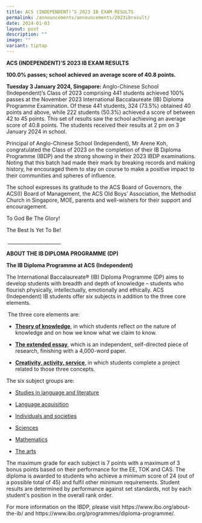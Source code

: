 ```yaml
---
title: ACS (INDEPENDENT)’S 2023 IB EXAM RESULTS
permalink: /announcements/announcements/2023ibresult/
date: 2024-01-03
layout: post
description: ""
image: ""
variant: tiptap
---
```

<p><strong>ACS (INDEPENDENT)’S 2023 IB EXAM RESULTS</strong></p><p><strong>100.0% passes; school achieved an average score of 40.8 points.</strong></p><p><strong>Tuesday 3 January 2024, Singapore: </strong>Anglo-Chinese School (Independent)’s Class of 2023 comprising 441 students achieved 100% passes at the November 2023 International Baccalaureate (IB) Diploma Programme Examination. Of these 441 students, 324 (73.5%) obtained 40 points and above, while 222 students (50.3%) achieved a score of between 42 to 45 points. This set of results saw the school achieving an average score of 40.8 points. The students received their results at 2 pm on 3 January 2024 in school.</p><p>Principal of Anglo-Chinese School (Independent), Mr Arene Koh, congratulated the Class of 2023 on the completion of their IB Diploma Programme (IBDP) and the strong showing in their 2023 IBDP examinations. Noting that this batch had made their mark by breaking records and making history, he encouraged them to stay on course to make a positive impact to their communities and spheres of influence.</p><p>The school expresses its gratitude to the ACS Board of Governors, the ACS(I) Board of Management, the ACS Old Boys’ Association, the Methodist Church in Singapore, MOE, parents and well-wishers for their support and encouragement.</p><p>To God Be The Glory!</p><p>The Best Is Yet To Be!</p><p>&nbsp;______________________</p><p><strong>ABOUT THE IB DIPLOMA PROGRAMME (DP)</strong></p><p><strong>The IB Diploma Programme at ACS (Independent)</strong></p><p>The International Baccalaureate® (IB) Diploma Programme (DP) aims to develop students with breadth and depth of knowledge – students who flourish physically, intellectually, emotionally and ethically. ACS (Independent) IB students offer six subjects in addition to the three core elements.</p><p>&nbsp;The three core elements are:&nbsp;</p><ul data-tight="true" class="tight"><li><p><strong><a href="https://www.ibo.org/programmes/diploma-programme/curriculum/theory-of-knowledge/" rel="noopener noreferrer nofollow" target="_blank">Theory of knowledge</a></strong>, in which students reflect on the nature of knowledge and on how we know what we claim to know.</p></li><li><p><strong><a href="https://www.ibo.org/programmes/diploma-programme/curriculum/extended-essay/" rel="noopener noreferrer nofollow" target="_blank">The extended essay</a></strong>, which is an independent, self-directed piece of research, finishing with a 4,000-word paper.</p></li><li><p><strong><a href="https://ibo.org/programmes/diploma-programme/curriculum/dp-core/creativity-activity-and-service/" rel="noopener noreferrer nofollow" target="_blank">Creativity, activity, service</a></strong>, in which students complete a project related to those three concepts.&nbsp;</p></li></ul><p>The six subject groups are:&nbsp;</p><ul data-tight="true" class="tight"><li><p><a href="https://www.ibo.org/programmes/diploma-programme/curriculum/language-and-literature/" rel="noopener noreferrer nofollow" target="_blank">Studies in language and literature</a></p></li><li><p><a href="https://www.ibo.org/programmes/diploma-programme/curriculum/language-acquisition/" rel="noopener noreferrer nofollow" target="_blank">Language acquisition</a></p></li><li><p><a href="https://www.ibo.org/programmes/diploma-programme/curriculum/individuals-and-societies/" rel="noopener noreferrer nofollow" target="_blank">Individuals and societies</a></p></li><li><p><a href="https://www.ibo.org/programmes/diploma-programme/curriculum/sciences/" rel="noopener noreferrer nofollow" target="_blank">Sciences</a></p></li><li><p><a href="https://www.ibo.org/programmes/diploma-programme/curriculum/mathematics/" rel="noopener noreferrer nofollow" target="_blank">Mathematics</a></p></li><li><p><a href="https://www.ibo.org/programmes/diploma-programme/curriculum/the-arts/" rel="noopener noreferrer nofollow" target="_blank">The arts</a></p></li></ul><p>The maximum grade for each subject is 7 points with a maximum of 3 bonus points based on their performance for the EE, TOK and CAS. The diploma is awarded to students who achieve a minimum score of 24 (out of a possible total of 45) and fulfil other minimum requirements. <a rel="noopener noreferrer nofollow" target="_blank">Student results are determined by performance against set standards, not by each student's position in the overall rank order.</a>&nbsp;</p><p>For more information on the IBDP, please visit <a rel="noopener noreferrer nofollow" target="_blank">https://www.ibo.org/about-the-ib/</a> and <a rel="noopener noreferrer nofollow" target="_blank">https://www.ibo.org/programmes/diploma-programme/</a>.</p>
